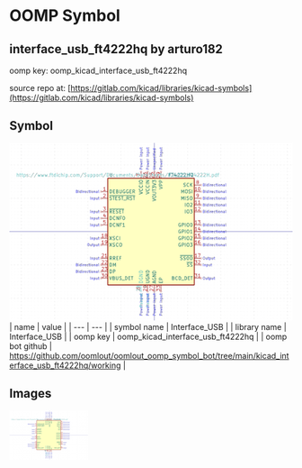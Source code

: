 # OOMP Symbol  
## interface_usb_ft4222hq  by arturo182  
  
oomp key: oomp_kicad_interface_usb_ft4222hq  
  
source repo at: [https://gitlab.com/kicad/libraries/kicad-symbols](https://gitlab.com/kicad/libraries/kicad-symbols)  
## Symbol  
  
[![working.png](working_600.png)](working.png)  
| name | value | 
| --- | --- | 
| symbol name | Interface_USB | 
| library name | Interface_USB | 
| oomp key | oomp_kicad_interface_usb_ft4222hq | 
| oomp bot github | https://github.com/oomlout/oomlout_oomp_symbol_bot/tree/main/kicad_interface_usb_ft4222hq/working | 
## Images  
  
[![working.png](working_140.png)](working.png)  
